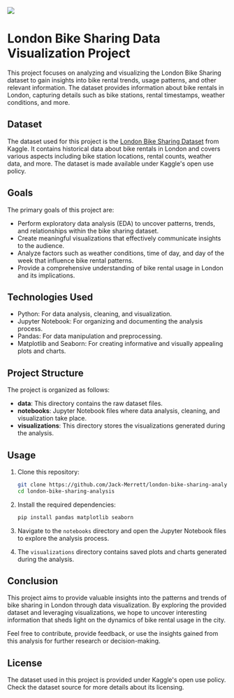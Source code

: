 ![](https://gudphoto.com/bikenyc/wp-content/uploads/2012/04/20120418-DSCF0792.jpg)
# London Bike Sharing Data Visualization Project

This project focuses on analyzing and visualizing the London Bike Sharing dataset to gain insights into bike rental trends, usage patterns, and other relevant information. The dataset provides information about bike rentals in London, capturing details such as bike stations, rental timestamps, weather conditions, and more.

## Dataset

The dataset used for this project is the [London Bike Sharing Dataset](https://www.kaggle.com/datasets/hmavrodiev/london-bike-sharing-dataset) from Kaggle. It contains historical data about bike rentals in London and covers various aspects including bike station locations, rental counts, weather data, and more. The dataset is made available under Kaggle's open use policy.

## Goals

The primary goals of this project are:

- Perform exploratory data analysis (EDA) to uncover patterns, trends, and relationships within the bike sharing dataset.
- Create meaningful visualizations that effectively communicate insights to the audience.
- Analyze factors such as weather conditions, time of day, and day of the week that influence bike rental patterns.
- Provide a comprehensive understanding of bike rental usage in London and its implications.

## Technologies Used

- Python: For data analysis, cleaning, and visualization.
- Jupyter Notebook: For organizing and documenting the analysis process.
- Pandas: For data manipulation and preprocessing.
- Matplotlib and Seaborn: For creating informative and visually appealing plots and charts.

## Project Structure

The project is organized as follows:

- **data**: This directory contains the raw dataset files.
- **notebooks**: Jupyter Notebook files where data analysis, cleaning, and visualization take place.
- **visualizations**: This directory stores the visualizations generated during the analysis.

## Usage

1. Clone this repository:

   ```bash
   git clone https://github.com/Jack-Merrett/london-bike-sharing-analysis.git
   cd london-bike-sharing-analysis
   ```

2. Install the required dependencies:

   ```bash
   pip install pandas matplotlib seaborn
   ```

3. Navigate to the `notebooks` directory and open the Jupyter Notebook files to explore the analysis process.

4. The `visualizations` directory contains saved plots and charts generated during the analysis.

## Conclusion

This project aims to provide valuable insights into the patterns and trends of bike sharing in London through data visualization. By exploring the provided dataset and leveraging visualizations, we hope to uncover interesting information that sheds light on the dynamics of bike rental usage in the city.

Feel free to contribute, provide feedback, or use the insights gained from this analysis for further research or decision-making.

## License

The dataset used in this project is provided under Kaggle's open use policy. Check the dataset source for more details about its licensing.
